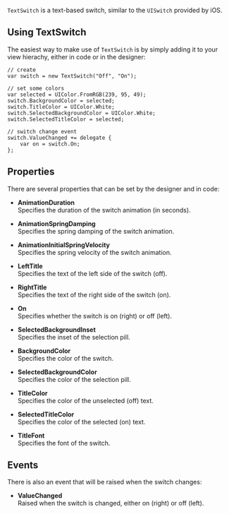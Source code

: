 
`TextSwitch` is a text-based switch, similar to the `UISwitch` provided by iOS.

##  Using TextSwitch

The easiest way to make use of `TextSwitch` is by simply adding it to your
view hierachy, either in code or in the designer:

    // create
    var switch = new TextSwitch("Off", "On");
    
    // set some colors
    var selected = UIColor.FromRGB(239, 95, 49);
    switch.BackgroundColor = selected;
    switch.TitleColor = UIColor.White;
    switch.SelectedBackgroundColor = UIColor.White;
    switch.SelectedTitleColor = selected;
    
    // switch change event
    switch.ValueChanged += delegate {
        var on = switch.On;
    };

## Properties

There are several properties that can be set by the designer and in code:

 * **AnimationDuration**  
   Specifies the duration of the switch animation (in seconds).

 * **AnimationSpringDamping**  
   Specifies the spring damping of the switch animation.

 * **AnimationInitialSpringVelocity**  
   Specifies the spring velocity of the switch animation.

 * **LeftTitle**  
   Specifies the text of the left side of the switch (off).

 * **RightTitle**  
   Specifies the text of the right side of the switch (on).

 * **On**  
   Specifies whether the switch is on (right) or off (left).

 * **SelectedBackgroundInset**  
   Specifies the inset of the selection pill.

 * **BackgroundColor**  
   Specifies the color of the switch.

 * **SelectedBackgroundColor**  
   Specifies the color of the selection pill.

 * **TitleColor**  
   Specifies the color of the unselected (off) text.

 * **SelectedTitleColor**  
   Specifies the color of the selected (on) text.

 * **TitleFont**  
   Specifies the font of the switch.

## Events

There is also an event that will be raised when the switch changes:

 * **ValueChanged**  
   Raised when the switch is changed, either on (right) or off (left).
